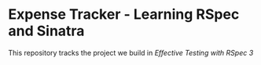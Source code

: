 # Expense Tracker - Learning RSpec and Sinatra
This repository tracks the project we build in *Effective Testing with RSpec 3*
